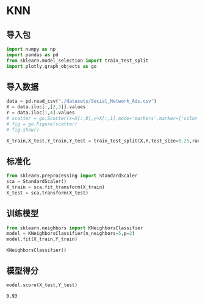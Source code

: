 # KNN


## 导入包


```python
import numpy as np
import pandas as pd
from sklearn.model_selection import train_test_split
import plotly.graph_objects as go
```

## 导入数据


```python
data = pd.read_csv("./datasets/Social_Network_Ads.csv")
X = data.iloc[:,[2,3]].values
Y = data.iloc[:,4].values
# scatter = go.Scatter(x=X[:,0],y=X[:,1],mode='markers',marker={'color':Y})
# fig = go.Figure(scatter)
# fig.show()
```


```python
X_train,X_test,Y_train,Y_test = train_test_split(X,Y,test_size=0.25,random_state=0)
```

## 标准化


```python
from sklearn.preprocessing import StandardScaler
sca = StandardScaler()
X_train = sca.fit_transform(X_train)
X_test = sca.transform(X_test)
```

## 训练模型


```python
from sklearn.neighbors import KNeighborsClassifier
model = KNeighborsClassifier(n_neighbors=5,p=2)
model.fit(X_train,Y_train)
```




    KNeighborsClassifier()



## 模型得分


```python
model.score(X_test,Y_test)
```




    0.93





